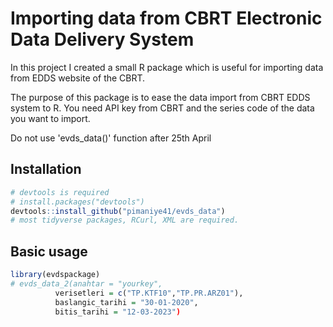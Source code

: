 # Importing data from CBRT Electronic Data Delivery System 
In this project I created a small R package which is useful for importing data from EDDS website of the CBRT.

The purpose of this package is to ease the data import from CBRT EDDS system to R.
You need API key from CBRT and the series code of the data you want to import.

Do not use 'evds_data()' function after 25th April

## Installation

``` r
# devtools is required
# install.packages("devtools")
devtools::install_github("pimaniye41/evds_data")
# most tidyverse packages, RCurl, XML are required.
```

## Basic usage

``` r
library(evdspackage)
# evds_data_2(anahtar = "yourkey", 
          verisetleri = c("TP.KTF10","TP.PR.ARZ01"),
          baslangic_tarihi = "30-01-2020",
          bitis_tarihi = "12-03-2023")
```
